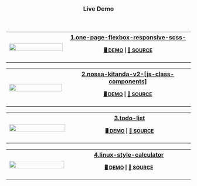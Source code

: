 <h3 align="center">

__Live Demo__

<br></h3>
<table>
<tr>
    <th width=350>
        <a href="https://hugojhonathan.github.io/projetos-de-treino/1.one-page-flexbox-responsive-scss-">
            <img src=https://hugojhonathan.github.io/projetos-de-treino/1.one-page-flexbox-responsive-scss-/preview.png width=100%  height=auto>
        </a>
    </th>

<th width=700 valign=center align=left>
  
<div align="center">
<a href="./1.one-page-flexbox-responsive-scss-">1.one-page-flexbox-responsive-scss-</a>

<sub> __[🖥️ DEMO](https://hugojhonathan.github.io/projetos-de-treino/1.one-page-flexbox-responsive-scss-)__ | __[📂 SOURCE](./1.one-page-flexbox-responsive-scss-)__ </sub>     
</div>
      
</th>

</tr>
</table>

<table>
<tr>
    <th width=350>
        <a href="https://hugojhonathan.github.io/projetos-de-treino/2.nossa-kitanda-v2-[js-class-components]">
            <img src=https://hugojhonathan.github.io/projetos-de-treino/2.nossa-kitanda-v2-[js-class-components]/preview.png width=100%  height=auto>
        </a>
    </th>

<th width=700 valign=center align=left>
  
<div align="center">
<a href="./2.nossa-kitanda-v2-[js-class-components]">2.nossa-kitanda-v2-[js-class-components]</a>

<sub> __[🖥️ DEMO](https://hugojhonathan.github.io/projetos-de-treino/2.nossa-kitanda-v2-[js-class-components])__ | __[📂 SOURCE](./2.nossa-kitanda-v2-[js-class-components])__ </sub>     
</div>
      
</th>

</tr>
</table>

<table>
<tr>
    <th width=350>
        <a href="https://hugojhonathan.github.io/projetos-de-treino/3.todo-list">
            <img src=https://hugojhonathan.github.io/projetos-de-treino/3.todo-list/preview.png width=100%  height=auto>
        </a>
    </th>

<th width=700 valign=center align=left>
  
<div align="center">
<a href="./3.todo-list">3.todo-list</a>

<sub> __[🖥️ DEMO](https://hugojhonathan.github.io/projetos-de-treino/3.todo-list)__ | __[📂 SOURCE](./3.todo-list)__ </sub>     
</div>
      
</th>

</tr>
</table>

<table>
<tr>
    <th width=350>
        <a href="https://hugojhonathan.github.io/projetos-de-treino/4.linux-style-calculator">
            <img src=https://hugojhonathan.github.io/projetos-de-treino/4.linux-style-calculator/preview.png width=100%  height=auto>
        </a>
    </th>

<th width=700 valign=center align=left>
  
<div align="center">
<a href="./4.linux-style-calculator">4.linux-style-calculator</a>

<sub> __[🖥️ DEMO](https://hugojhonathan.github.io/projetos-de-treino/4.linux-style-calculator)__ | __[📂 SOURCE](./4.linux-style-calculator)__ </sub>     
</div>
      
</th>

</tr>
</table>
